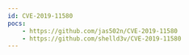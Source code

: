 ```yaml
---
id: CVE-2019-11580
pocs:
    - https://github.com/jas502n/CVE-2019-11580
    - https://github.com/shelld3v/CVE-2019-11580
---
```

